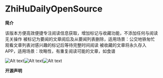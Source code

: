 # ZhiHuDailyOpenSource
**简介**

该版本方便高效便捷专注阅读信息获取，增加标记与收藏功能，不添加任何与阅读无关操作
被标记为要闻的文章阅后及从要闻列表删除，适用场景：公交地铁匆忙观看文章列表对感兴趣的标记后等待完整时间阅读
被收藏的文章将永久存入APP，适用场景：攻略性，有重复阅读可能的文章，如食谱

![Alt text](/path/readmeImg/1.jpg)![Alt text](/path/readmeImg/2.jpg)![Alt text](/path/readmeImg/3.jpg)

**开源声明**
